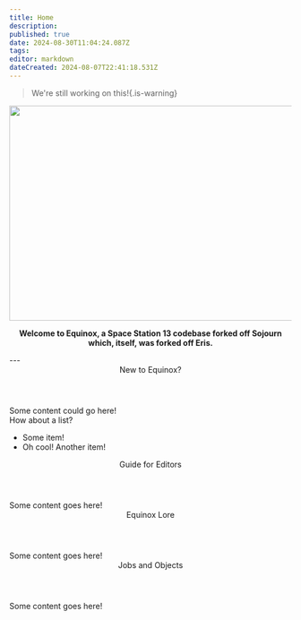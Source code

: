 ```yaml
---
title: Home
description: 
published: true
date: 2024-08-30T11:04:24.087Z
tags: 
editor: markdown
dateCreated: 2024-08-07T22:41:18.531Z
---
```


> We're still working on this!{.is-warning}

<!-- ![wikibanner1.png](/wikibanner1.png) -->
<center>
  <img src="https://wiki.bluespace.engineer/wikibanner2.png" width="768" height="384"/>
  

<strong>Welcome to Equinox, a Space Station 13 codebase forked off Sojourn which, itself, was forked off Eris.</strong>
</center>
---
<br>
<div class="flex(& sm:row,col) space(y-2,sm:y-0,sm:x-2) mt-4">
	<div class="w-full flex(& col) space-y-4">
		<div class="w-full rounded-xl border(2 white solid)">
    	<header class="rounded-t-xl bg-blue-600"><center>New to Equinox?<center></header>
      <div class="p-2">
        Some content could go here!
        </br>How about a list?
        <ul class="pt-0">
          <li class="mt-0">Some item!</li>
          <li class="mt-0">Oh cool! Another item!</li>
        </ul>
      </div>
    </div>
  	<div class="w-full rounded-xl border(2 white solid)">
    	<header class="rounded-t-xl bg-red-600"><center>Guide for Editors<center></header>
			<div class="p-2">Some content goes here!</div>
		</div>
	</div>
  <div class="w-full flex(& col) space-y-4">
		<div class="w-full rounded-xl border(2 white solid)">
    	<header class="rounded-t-xl bg-green-600"><center>Equinox Lore<center></header>
			<div class="p-2">Some content goes here!</div>
		</div>
  	<div class="w-full rounded-xl border(2 white solid)">
    	<header class="rounded-t-xl bg-orange-600"><center>Jobs and Objects<center></header>
			<div class="p-2">Some content goes here!</div>
		</div>
	</div>
</div>